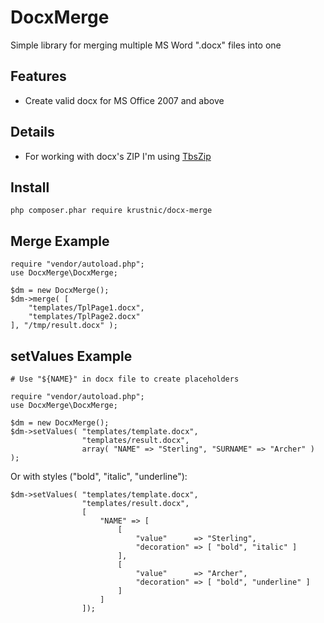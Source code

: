 DocxMerge
=========

Simple library for merging multiple MS Word ".docx" files into one

Features
--------

+ Create valid docx for MS Office 2007 and above

Details
-------

+ For working with docx's ZIP I'm using [TbsZip](http://www.tinybutstrong.com/apps/tbszip/tbszip_help.html)

Install
-------

    php composer.phar require krustnic/docx-merge

Merge Example
-------------

    require "vendor/autoload.php";
    use DocxMerge\DocxMerge;
    
	$dm = new DocxMerge();
	$dm->merge( [
        "templates/TplPage1.docx",
        "templates/TplPage2.docx"
    ], "/tmp/result.docx" );


setValues Example
-----------------

	# Use "${NAME}" in docx file to create placeholders

	require "vendor/autoload.php";
    use DocxMerge\DocxMerge;
    
	$dm = new DocxMerge();
	$dm->setValues( "templates/template.docx",
                    "templates/result.docx",
    				array( "NAME" => "Sterling", "SURNAME" => "Archer" ) );
    				
Or with styles ("bold", "italic", "underline"):
    
    $dm->setValues( "templates/template.docx",
                    "templates/result.docx",
                    [ 
        			    "NAME" => [
        			        [
                                "value"      => "Sterling",
                                "decoration" => [ "bold", "italic" ]
        			        ],
        			        [
                                "value"      => "Archer",
                                "decoration" => [ "bold", "underline" ] 
        			        ]
        			    ]
                    ]);